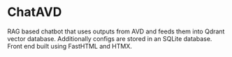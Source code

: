 # ChatAVD

RAG based chatbot that uses outputs from AVD and feeds them into Qdrant vector database.
Additionally configs are stored in an SQLite database.
Front end built using FastHTML and HTMX.
